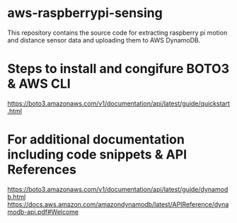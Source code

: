 # aws-raspberrypi-sensing
This repository contains the source code for extracting raspberry pi motion and distance sensor data and uploading them to AWS DynamoDB.

# Steps to install and congifure BOTO3 & AWS CLI
https://boto3.amazonaws.com/v1/documentation/api/latest/guide/quickstart.html

# For additional documentation including code snippets & API References 
https://boto3.amazonaws.com/v1/documentation/api/latest/guide/dynamodb.html
https://docs.aws.amazon.com/amazondynamodb/latest/APIReference/dynamodb-api.pdf#Welcome
